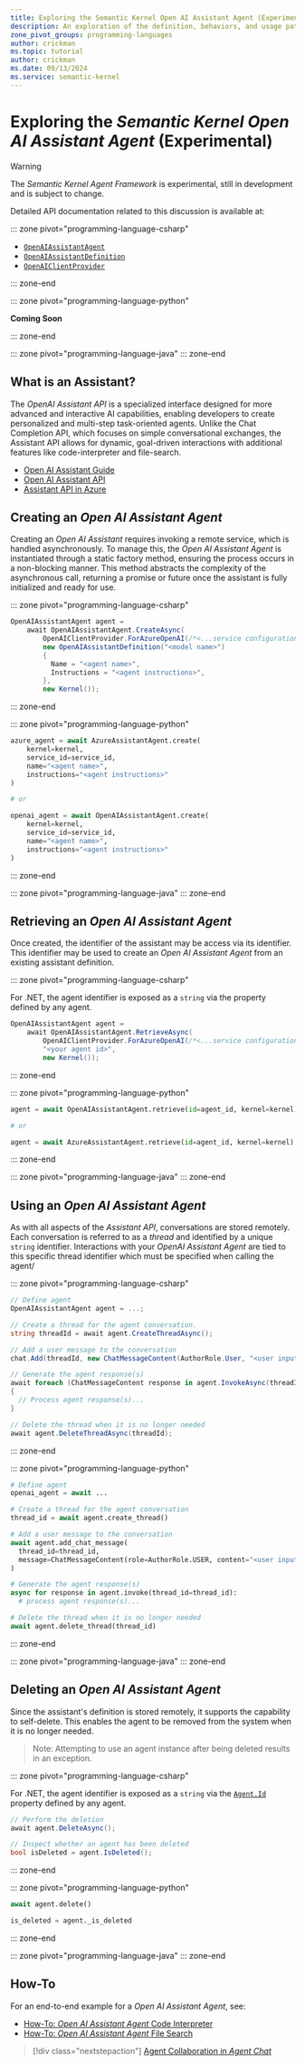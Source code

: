 ```yaml
---
title: Exploring the Semantic Kernel Open AI Assistant Agent (Experimental)
description: An exploration of the definition, behaviors, and usage patterns for a `OpenAIAssistantAgent`
zone_pivot_groups: programming-languages
author: crickman
ms.topic: tutorial
author: crickman
ms.date: 09/13/2024
ms.service: semantic-kernel
---
```

# Exploring the _Semantic Kernel_ _Open AI Assistant Agent_ (Experimental)

> [!WARNING] 
> The _Semantic Kernel Agent Framework_ is experimental, still in development and is subject to change.

Detailed API documentation related to this discussion is available at:

::: zone pivot="programming-language-csharp"
- [`OpenAIAssistantAgent`](https://learn.microsoft.com/dotnet/api/microsoft.semantickernel.agents.openai.openaiassistantagent)
- [`OpenAIAssistantDefinition`](https://learn.microsoft.com/dotnet/api/microsoft.semantickernel.agents.openai.openaiassistantdefinition)
- [`OpenAIClientProvider`](https://learn.microsoft.com/dotnet/api/microsoft.semantickernel.agents.openai.openaiclientprovider)

::: zone-end

::: zone pivot="programming-language-python"

**Coming Soon**

::: zone-end

::: zone pivot="programming-language-java"
::: zone-end


## What is an Assistant?

The _OpenAI Assistant API_ is a specialized interface designed for more advanced and interactive AI capabilities, enabling developers to create personalized and multi-step task-oriented agents. Unlike the Chat Completion API, which focuses on simple conversational exchanges, the Assistant API allows for dynamic, goal-driven interactions with additional features like code-interpreter and file-search.

- [Open AI Assistant Guide](https://platform.openai.com/docs/assistants)
- [Open AI Assistant API](https://platform.openai.com/docs/api-reference/assistants)
- [Assistant API in Azure](https://learn.microsoft.com/azure/ai-services/openai/assistants-quickstart)


## Creating an _Open AI Assistant Agent_

Creating an _Open AI Assistant_ requires invoking a remote service, which is handled asynchronously. To manage this, the _Open AI Assistant Agent_ is instantiated through a static factory method, ensuring the process occurs in a non-blocking manner. This method abstracts the complexity of the asynchronous call, returning a promise or future once the assistant is fully initialized and ready for use.

::: zone pivot="programming-language-csharp"
```csharp
OpenAIAssistantAgent agent =
    await OpenAIAssistantAgent.CreateAsync(
        OpenAIClientProvider.ForAzureOpenAI(/*<...service configuration>*/),
        new OpenAIAssistantDefinition("<model name>")
        {
          Name = "<agent name>",
          Instructions = "<agent instructions>",
        },
        new Kernel());
```
::: zone-end

::: zone pivot="programming-language-python"
```python
azure_agent = await AzureAssistantAgent.create(
    kernel=kernel, 
    service_id=service_id, 
    name="<agent name>", 
    instructions="<agent instructions>"
)

# or

openai_agent = await OpenAIAssistantAgent.create(
    kernel=kernel, 
    service_id=service_id, 
    name="<agent name>", 
    instructions="<agent instructions>"
)
```
::: zone-end

::: zone pivot="programming-language-java"
::: zone-end


## Retrieving an _Open AI Assistant Agent_

Once created, the identifier of the assistant may be access via its identifier.  This identifier may be used to create an _Open AI Assistant Agent_ from an existing assistant definition.

::: zone pivot="programming-language-csharp"

For .NET, the agent identifier is exposed as a `string` via the  property defined by any agent.

```csharp
OpenAIAssistantAgent agent =
    await OpenAIAssistantAgent.RetrieveAsync(
        OpenAIClientProvider.ForAzureOpenAI(/*<...service configuration>*/),
        "<your agent id>",
        new Kernel());
```
::: zone-end

::: zone pivot="programming-language-python"
```python
agent = await OpenAIAssistantAgent.retrieve(id=agent_id, kernel=kernel)

# or

agent = await AzureAssistantAgent.retrieve(id=agent_id, kernel=kernel)
```
::: zone-end

::: zone pivot="programming-language-java"
::: zone-end


## Using an _Open AI Assistant Agent_

As with all aspects of the _Assistant API_, conversations are stored remotely. Each conversation is referred to as a _thread_ and identified by a unique `string` identifier. Interactions with your _OpenAI Assistant Agent_ are tied to this specific thread identifier which must be specified when calling the agent/

::: zone pivot="programming-language-csharp"
```csharp
// Define agent
OpenAIAssistantAgent agent = ...;

// Create a thread for the agent conversation.
string threadId = await agent.CreateThreadAsync();

// Add a user message to the conversation
chat.Add(threadId, new ChatMessageContent(AuthorRole.User, "<user input>"));

// Generate the agent response(s)
await foreach (ChatMessageContent response in agent.InvokeAsync(threadId))
{
  // Process agent response(s)...
}

// Delete the thread when it is no longer needed
await agent.DeleteThreadAsync(threadId);
```
::: zone-end

::: zone pivot="programming-language-python"
```python
# Define agent
openai_agent = await ...

# Create a thread for the agent conversation
thread_id = await agent.create_thread()

# Add a user message to the conversation
await agent.add_chat_message(
  thread_id=thread_id, 
  message=ChatMessageContent(role=AuthorRole.USER, content="<user input>"),
)

# Generate the agent response(s)
async for response in agent.invoke(thread_id=thread_id):
  # process agent response(s)...

# Delete the thread when it is no longer needed
await agent.delete_thread(thread_id)
```
::: zone-end

::: zone pivot="programming-language-java"
::: zone-end


## Deleting an _Open AI Assistant Agent_

Since the assistant's definition is stored remotely, it supports the capability to self-delete. This enables the agent to be removed from the system when it is no longer needed.

> Note: Attempting to use an agent instance after being deleted results in an exception.

::: zone pivot="programming-language-csharp"

For .NET, the agent identifier is exposed as a `string` via the [`Agent.Id`](https://learn.microsoft.com/dotnet/api/microsoft.semantickernel.agents.agent.id) property defined by any agent.

```csharp
// Perform the deletion
await agent.DeleteAsync();

// Inspect whether an agent has been deleted
bool isDeleted = agent.IsDeleted();
```
::: zone-end

::: zone pivot="programming-language-python"
```python
await agent.delete()

is_deleted = agent._is_deleted
```
::: zone-end

::: zone pivot="programming-language-java"
::: zone-end


## How-To

For an end-to-end example for a _Open AI Assistant Agent_, see:

- [How-To: _Open AI Assistant Agent_ Code Interpreter](./examples/example-assistant-code.md)
- [How-To: _Open AI Assistant Agent_ File Search](./examples/example-assistant-search.md)


> [!div class="nextstepaction"]
> [Agent Collaboration in _Agent Chat_](./agent-chat.md)

